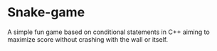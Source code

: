 # Snake-game
A simple fun game based on conditional statements in C++ aiming to maximize score without crashing with the wall or itself.
